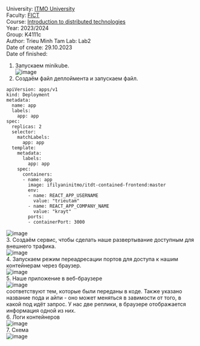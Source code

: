 University: [ITMO University](https://itmo.ru/ru/)  
Faculty: [FICT](https://fict.itmo.ru)  
Course: [Introduction to distributed technologies](https://github.com/itmo-ict-faculty/introduction-to-distributed-technologies)  
Year: 2023/2024  
Group: K4111c  
Author: Trieu Minh Tam
Lab: Lab2  
Date of create: 29.10.2023  
Date of finished:

1. Запускаем minikube. <br>
![image](https://github.com/Mrtrieu69/2023_2024-introduction_to_distributed_technologies-k4111c-trieu_t_m/assets/87965299/b5a976fa-dbc1-44b7-89df-2bab06d0e0aa)<br>
2. Создаём файл деплоймента и запускаем файл. <br>
```
apiVersion: apps/v1
kind: Deployment
metadata:
  name: app
  labels:
    app: app
spec:
  replicas: 2
  selector:
    matchLabels:
      app: app
  template:
    metadata:
      labels:
        app: app
    spec:
      containers:
      - name: app
        image: ifilyaninitmo/itdt-contained-frontend:master
        env:
        - name: REACT_APP_USERNAME
          value: "trieutam"
        - name: REACT_APP_COMPANY_NAME
          value: "krayt"
        ports:
        - containerPort: 3000
```
![image](https://github.com/Mrtrieu69/2023_2024-introduction_to_distributed_technologies-k4111c-trieu_t_m/assets/87965299/c07a025b-09db-4116-a45d-1db733a51b8e)<br>
3. Создаём сервис, чтобы сделать наше развертывание доступным для внешнего трафика.<br>
![image](https://github.com/Mrtrieu69/2023_2024-introduction_to_distributed_technologies-k4111c-trieu_t_m/assets/87965299/efda899d-77dc-4618-aa32-4f6e660bc3ef)<br>
4. Запускаем режим переадресации портов для доступа к нашим контейнерам через браузер. <br>
![image](https://github.com/Mrtrieu69/2023_2024-introduction_to_distributed_technologies-k4111c-trieu_t_m/assets/87965299/2d881297-22c8-4858-93d3-73d32f93b434)<br>
5. Наше приложение в веб-браузере<br>
![image](https://github.com/Mrtrieu69/2023_2024-introduction_to_distributed_technologies-k4111c-trieu_t_m/assets/87965299/e180498f-b8cf-4566-9cfd-bbbe7181ae10)<br>
соответствуют тем, которые были переданы в коде. Также указано название пода и айпи - оно может меняться в завимости от того, в какой под идёт запрос. У нас две реплики, в браузере отображается информация одной из них.<br>
6. Логи контейнеров<br>
![image](https://github.com/Mrtrieu69/2023_2024-introduction_to_distributed_technologies-k4111c-trieu_t_m/assets/87965299/1a9c57d1-4cc0-432f-9b6a-8a5f20268e63)<br>
7. Схема<br>
![image](https://github.com/Mrtrieu69/2023_2024-introduction_to_distributed_technologies-k4111c-trieu_t_m/assets/87965299/e014e854-69d1-442f-8314-9bfcf9c69e23)


